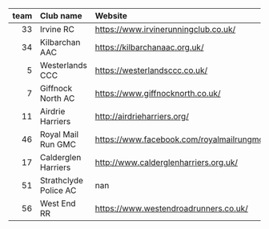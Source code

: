 |   team | Club name             | Website                                   |
|-------:|:----------------------|:------------------------------------------|
|     33 | Irvine RC             | https://www.irvinerunningclub.co.uk/      |
|     34 | Kilbarchan AAC        | https://kilbarchanaac.org.uk/             |
|      5 | Westerlands CCC       | https://westerlandsccc.co.uk/             |
|      7 | Giffnock North AC     | https://www.giffnocknorth.co.uk/          |
|     11 | Airdrie Harriers      | http://airdrieharriers.org/               |
|     46 | Royal Mail Run GMC    | https://www.facebook.com/royalmailrungmc/ |
|     17 | Calderglen Harriers   | http://www.calderglenharriers.org.uk/     |
|     51 | Strathclyde Police AC | nan                                       |
|     56 | West End RR           | https://www.westendroadrunners.co.uk/     |